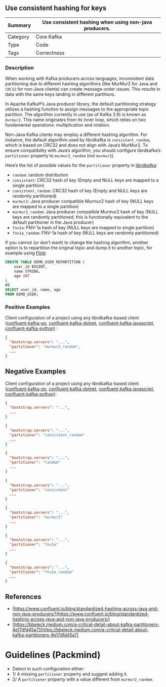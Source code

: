 ## Use consistent hashing for keys

| Summary  | Use consistent hashing when using non-java producers. |
|----------|-------------------------------------------------------|
| Category | Core Kafka                                            |
| Type     | Code                                                  |
| Tags     | Correctness                                           |

### Description

When working with Kafka producers across languages, inconsistent data partitioning due to different hashing algorithms (like MurMur2 for Java and `CRC32` for non-Java clients) can create message-order issues. This results in data with the same keys landing in different partitions.

In Apache Kafka®’s Java producer library, the default partitioning strategy utilizes a hashing function to assign messages to the appropriate topic partition. The algorithm currently in use (as of Kafka 3.9) is known as `murmur2`. This name originates from its inner loop, which relies on two fundamental operations: multiplication and rotation.

Non-Java Kafka clients may employ a different hashing algorithm. For instance, the default algorithm used by librdkafka is `consistent_random`, which is based on CRC32 and does not align with Java’s MurMur2. To ensure compatibility with Java’s algorithm, you should configure librdkafka’s `partitioner` property to `murmur2_random` (not `murmur2`).

Here’s the list of possible values for the `partitioner` property in [librdkafka](https://github.com/edenhill/librdkafka):

- `random`: random distribution
- `consistent`: CRC32 hash of key (Empty and NULL keys are mapped to a single partition)
- `consistent_random`: CRC32 hash of key (Empty and NULL keys are randomly partitioned)
- `murmur2`: Java producer compatible Murmur2 hash of key (NULL keys are mapped to a single partition)
- `murmur2_random`: Java producer compatible Murmur2 hash of key (NULL keys are randomly partitioned; this is functionally equivalent to the default partitioner in the Java producer)
- `fnv1a`: FNV-1a hash of key (NULL keys are mapped to single partition)
- `fnv1a_random`: FNV-1a hash of key (NULL keys are randomly partitioned)

If you cannot (or don’t want) to change the hashing algorithm, another option is to repartition the original topic and dump it to another topic, for example using [Flink](https://flink.apache.org):

```sql
CREATE TABLE DEMO_USER_REPARTITION (
    user_id BIGINT,
    name STRING,
    age INT
)
AS
SELECT user_id, name, age
FROM DEMO_USER;
```

### Positive Examples

Client configuration of a project using any librdkafka-based client ([confluent-kafka-go](https://github.com/confluentinc/confluent-kafka-go), [confluent-kafka-dotnet](https://github.com/confluentinc/confluent-kafka-dotnet), [confluent-kafka-javascript](https://github.com/confluentinc/confluent-kafka-js), [confluent-kafka-python](https://github.com/confluentinc/confluent-kafka-python)) :

```json
{
  "bootstrap.servers": "...",
  "partitioner": "murmur2_random",
  ...
}
```

## Negative Examples

Client configuration of a project using any librdkafka-based client ([confluent-kafka-go](https://github.com/confluentinc/confluent-kafka-go), [confluent-kafka-dotnet](https://github.com/confluentinc/confluent-kafka-dotnet), [confluent-kafka-javascript](https://github.com/confluentinc/confluent-kafka-javascript), [confluent-kafka-python](https://github.com/confluentinc/confluent-kafka-python)):

```json
{
  "bootstrap.servers": "...",
  ...
}
```

```json
{
  "bootstrap.servers": "...",
  "partitioner": "consistent_random"
  ...
}
```

```json
{
  "bootstrap.servers": "...",
  "partitioner": "random"
  ...
}
```

```json
{
  "bootstrap.servers": "...",
  "partitioner": "consistent"
  ...
}
```

```json
{
  "bootstrap.servers": "...",
  "partitioner": "murmur2"
  ...
}
```

```json
{
  "bootstrap.servers": "...",
  "partitioner": "fnv1a"
  ...
}
```

```json
{
  "bootstrap.servers": "...",
  "partitioner": "fnv1a_random"
  ...
}
```

## References

- [https://www.confluent.io/blog/standardized-hashing-across-java-and-non-java-producers/](https://www.confluent.io/blog/standardized-hashing-across-java-and-non-java-producers/)
- [https://bbejeck.medium.com/a-critical-detail-about-kafka-partitioners-8e17dfd45a7](https://bbejeck.medium.com/a-critical-detail-about-kafka-partitioners-8e17dfd45a7)

# Guidelines (Packmind)

- Detect in such configuration either:
- 1/ A missing `partitioner` property and suggest adding it.
- 2/ A `partitioner` property with a value different from `murmur2_random`.